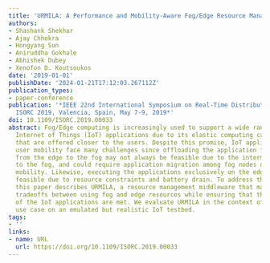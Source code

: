 ```yaml
---
title: 'URMILA: A Performance and Mobility-Aware Fog/Edge Resource Management Middleware'
authors:
- Shashank Shekhar
- Ajay Chhokra
- Hongyang Sun
- Aniruddha Gokhale
- Abhishek Dubey
- Xenofon D. Koutsoukos
date: '2019-01-01'
publishDate: '2024-01-21T17:12:03.267112Z'
publication_types:
- paper-conference
publication: '*IEEE 22nd International Symposium on Real-Time Distributed Computing,
  ISORC 2019, Valencia, Spain, May 7-9, 2019*'
doi: 10.1109/ISORC.2019.00033
abstract: Fog/Edge computing is increasingly used to support a wide range of latency-sensitive
  Internet of Things (IoT) applications due to its elastic computing capabilities
  that are offered closer to the users. Despite this promise, IoT applications with
  user mobility face many challenges since offloading the application functionality
  from the edge to the fog may not always be feasible due to the intermittent connectivity
  to the fog, and could require application migration among fog nodes due to user
  mobility. Likewise, executing the applications exclusively on the edge may not be
  feasible due to resource constraints and battery drain. To address these challenges,
  this paper describes URMILA, a resource management middleware that makes effective
  tradeoffs between using fog and edge resources while ensuring that the latency requirements
  of the IoT applications are met. We evaluate URMILA in the context of a real-world
  use case on an emulated but realistic IoT testbed.
tags:
- ''
links:
- name: URL
  url: https://doi.org/10.1109/ISORC.2019.00033
---
```

